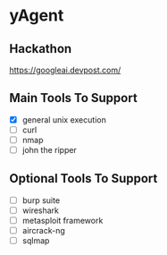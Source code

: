 # yAgent

## Hackathon

https://googleai.devpost.com/

## Main Tools To Support

- [X] general unix execution
- [ ] curl
- [ ] nmap
- [ ] john the ripper

## Optional Tools To Support

- [ ] burp suite
- [ ] wireshark
- [ ] metasploit framework
- [ ] aircrack-ng
- [ ] sqlmap
